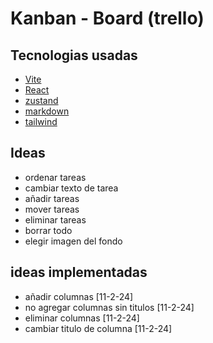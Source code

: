 # Kanban - Board (trello)

## Tecnologias usadas
- [Vite](https://vitejs.dev/)
- [React](https://react.dev/)
- [zustand](https://zustand-demo.pmnd.rs/)
- [markdown](https://www.markdownguide.org/)
- [tailwind](https://tailwindcss.com/)

## Ideas
- ordenar tareas
- cambiar texto de tarea
- añadir tareas
- mover tareas
- eliminar tareas
- borrar todo
- elegir imagen del fondo

## ideas implementadas
- añadir columnas [11-2-24]
- no agregar columnas sin titulos [11-2-24]
- eliminar columnas [11-2-24]
- cambiar titulo de columna [11-2-24]
